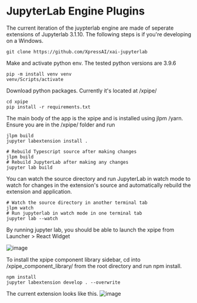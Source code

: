 # JupyterLab Engine Plugins

The current iteration of the juypterlab engine are made of seperate extensions of Jupyterlab 3.1.10. The following steps is if you're developing on a Windows. 
```
git clone https://github.com/XpressAI/xai-jupyterlab
```
Make and activate python env. The tested python versions are 3.9.6

```
pip -m install venv venv
venv/Scripts/activate
```

Download python packages. Currently it's located at /xpipe/

```
cd xpipe
pip install -r requirements.txt
```

The main body of the app is the xpipe and is installed using jlpm /yarn. Ensure you are in the /xpipe/ folder and run

```jlpm
jlpm build
jupyter labextension install .

# Rebuild Typescript source after making changes
jlpm build
# Rebuild JupyterLab after making any changes
jupyter lab build

```

You can watch the source directory and run JupyterLab in watch mode to watch for changes in the extension's source and automatically rebuild the extension and application.
```
# Watch the source directory in another terminal tab
jlpm watch
# Run jupyterlab in watch mode in one terminal tab
jupyter lab --watch
```

By running jupyter lab, you should be able to launch the xpipe from Launcher > React Widget 

![image](https://user-images.githubusercontent.com/68586800/133176120-6ea66168-fa87-44bc-b145-a01f4f2bfc7d.png)

To install the xpipe component library sidebar, cd into /xpipe_component_library/ from the root directory and run npm install. 

```
npm install
jupyter labextension develop . --overwrite
```

The current extension looks like this.
![image](https://user-images.githubusercontent.com/68586800/133176174-580e03d1-7160-4dc3-b7f5-74b669af4694.png)
